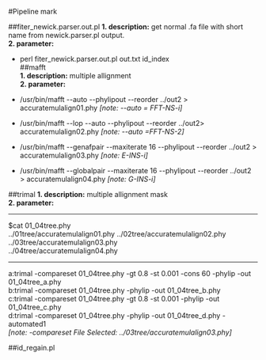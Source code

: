 #Pipeline mark

##fiter_newick.parser.out.pl
**1. description:** get normal .fa file with short name from newick.parser.pl output.     
**2. parameter:**                                                        

- perl fiter_newick.parser.out.pl out.txt id_index                  
##mafft  
**1. description:**  multiple allignment                                                            
**2. parameter:**           
                               
- /usr/bin/mafft  --auto --phylipout --reorder ../out2 > accuratemulalign01.phy *[note: --auto = FFT-NS-i]*     
- /usr/bin/mafft --lop --auto --phylipout --reorder ../out2> accuratemulalign02.phy *[note: --auto =FFT-NS-2]*
- /usr/bin/mafft  --genafpair  --maxiterate 16 --phylipout --reorder ../out2 > accuratemulalign03.phy *[note: E-INS-i]*
- /usr/bin/mafft  --globalpair --maxiterate 16 --phylipout --reorder ../out2 > accuratemulalign04.phy *[note: G-INS-i]*

##trimal
**1. description:** multiple allignment mask  
**2. parameter:**   

***
$cat 01_04tree.phy  
../01tree/accuratemulalign01.phy 
../02tree/accuratemulalign02.phy  
../03tree/accuratemulalign03.phy  
../04tree/accuratemulalign04.phy  
***
a:trimal -compareset 01_04tree.phy -gt 0.8 -st 0.001 -cons 60 -phylip -out 01_04tree_a.phy                         
b:trimal -compareset 01_04tree.phy -phylip -out 01_04tree_b.phy                       
c:trimal -compareset 01_04tree.phy -gt 0.8 -st 0.001  -phylip -out 01_04tree_c.phy            
d:trimal -compareset 01_04tree.phy  -phylip -out 01_04tree_d.phy -automated1       
*[note: -compareset    File Selected:	../03tree/accuratemulalign03.phy]*

##id_regain.pl

